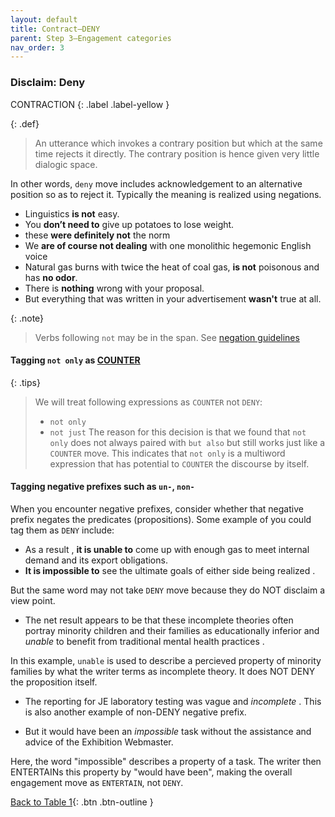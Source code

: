 ```yaml
---
layout: default
title: Contract–DENY
parent: Step 3–Engagement categories
nav_order: 3
---
```



### Disclaim: Deny

CONTRACTION
{: .label .label-yellow }

{: .def}
>An utterance which invokes a contrary position but which at the same time rejects it directly. The contrary position is hence given very little dialogic space.

In other words, `deny` move includes acknowledgement to an alternative position so as to reject it. Typically the meaning is realized using negations.
- Linguistics **is not** easy.
- You **don’t need to** give up potatoes to lose weight.
- these **were definitely not** the norm
- We **are of course not dealing** with one monolithic hegemonic English voice
- Natural gas burns with twice the heat of coal gas, **is not** poisonous and has **no odor**.
- There is **nothing** wrong with your proposal.
- But everything that was written in your advertisement **wasn't** true at all.

{: .note}
>Verbs following `not` may be in the span. See [negation guidelines](../2_Spans/VERB_gp.md/#negation)
 
#### Tagging `not only` as [COUNTER](2_Part1_Understanding_Engagement.md#disclaim-counter)


{: .tips}
> We will treat following expressions as `COUNTER` not `DENY`:
> - `not only`
> - `not just`
> The reason for this decision is that we found that `not only` does not always paired with `but also` but still works just like a `COUNTER` move. This indicates that `not only` is a multiword expression that has potential to `COUNTER` the discourse by itself.


#### Tagging negative prefixes such as `un-`, `non-`

When you encounter negative prefixes, consider whether that negative prefix negates the predicates (propositions).
Some example of you could tag them as `DENY` include:

- As a result , **it is unable to** come up with enough gas to meet internal demand and its export obligations.
- **It is impossible to** see the ultimate goals of either side being realized .

But the same word may not take `DENY` move because they do NOT disclaim a view point.
- The net result appears to be that these incomplete theories often portray minority children and their families as educationally inferior and _unable_ to benefit from traditional mental health practices .

In this example, `unable` is used to describe a percieved property of minority families by what the writer terms as incomplete theory. It does NOT DENY the proposition itself.

- The reporting for JE laboratory testing was vague and _incomplete_ .
This is also another example of non-DENY negative prefix.

- But it would have been an _impossible_ task without the assistance and advice of the Exhibition Webmaster.

Here, the word "impossible" describes a property of a task. The writer then ENTERTAINs this property by "would have been", making the overall engagement move as `ENTERTAIN`, not `DENY`. 


[Back to Table 1](index.md#table-1-categories-of-engagement-moves){: .btn .btn-outline }
